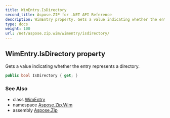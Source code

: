 ```yaml
---
title: WimEntry.IsDirectory
second_title: Aspose.ZIP for .NET API Reference
description: WimEntry property. Gets a value indicating whether the entry represents a directory
type: docs
weight: 100
url: /net/aspose.zip.wim/wimentry/isdirectory/
---
```

## WimEntry.IsDirectory property

Gets a value indicating whether the entry represents a directory.

```csharp
public bool IsDirectory { get; }
```

### See Also

* class [WimEntry](../)
* namespace [Aspose.Zip.Wim](../../wimentry/)
* assembly [Aspose.Zip](../../../)


